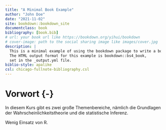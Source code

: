 ```yaml
--- 
title: "A Minimal Book Example"
author: "John Doe"
date: "2021-11-02"
site: bookdown::bookdown_site
documentclass: book
bibliography: [book.bib]
# url: your book url like https://bookdown.org/yihui/bookdown
# cover-image: path to the social sharing image like images/cover.jpg
description: |
  This is a minimal example of using the bookdown package to write a book.
  The HTML output format for this example is bookdown::bs4_book,
  set in the _output.yml file.
biblio-style: apalike
csl: chicago-fullnote-bibliography.csl
---
```


# Vorwort {-}

In diesem Kurs gibt es zwei große Themenbereiche, nämlich die
Grundlagen der Wahrscheinlichkeitstheorie und die statistische
Inferenz. 

Wenig Einsatz von R.

